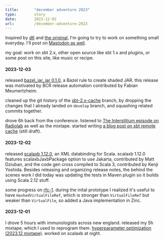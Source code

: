 ```yaml
---
title:       "december adventure 2023"
type:        story
date:        2023-12-02
url:         /december-adventure-2023
---
```


Inspired by [d6](http://plastic-idolatry.com/erik/2023/dec/) and [the original](https://eli.li/december-adventure), I'm going to try to work on something small everyday. I'll post on [Mastodon as well](https://elk.zone/mastodon.social/@eed3si9n/111511724828068883).

my goal: work on sbt 2.x, other open source like sbt 1.x and plugins, or some post on this site, like music or recipe.

<!--more-->

<a id="#3"></a>
#### 2023-12-03

released [bazel_jar_jar 0.1.0](https://github.com/bazeltools/bazel_jar_jar/releases/tag/v0.1.0), a Bazel rule to create shaded JAR. this release was motivated by BCR release automation contributed by Fabian Meumertzheim.

cleaned up the git history of the [sbt-2.x-cache](https://github.com/sbt/sbt/compare/develop...eed3si9n:sbt:wip/sbt-2.x-cache?expand=1) branch, by dropping the changes that I already landed on `develop` branch, and squashing related commits together.

drove 6h back from the conference. listened to [The Interstitium episode on Radiolab](https://radiolab.org/podcast/interstitium) as well as the mixtape. started writing [a blog post on sbt remote cache](/sbt-remote-cache) (still draft).

<a id="#2"></a>
#### 2023-12-02

released [scalaxb 1.12.0](https://scalaxb.org/scalaxb-1.12.0), an XML databinding for Scala. scalaxb 1.12.0 features scalaxbJaxbPackage option to use Jakarta, contributed by Matt Dziuban, and the code gen cross compiled to Scala 3, contributed by Kenji Yoshida. Besides releasing and organizing release notes, the behind the scenes work I did today was updating the tests in Maven plugin so it builds using Scala 2.12 stuff.

some progress on [rfc-1][rfc-1]. during the inital prototype I realized it's useful to have `HashedVirtualFileRef`, which is stronger than `VirtualFileRef` but weaker than `VirtualFile`, so added a Java implementation in Zinc.

<a id="#1"></a>
#### 2023-12-01

I drove 5 hours with immunologists across new england. released my 5h mixtape, which I used to reprogram them. [hyperparameter optimization (2023.12 mixtape)](/2023.12-mixtape). worked on scalaxb at night.

  [rfc-1]: https://eed3si9n.com/sbt-cache-ideas/

